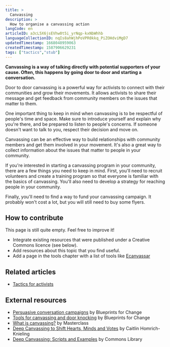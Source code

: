 ```yaml
---
title: >
  Canvassing
description: >
  How to organise a canvassing action
langCode: en
articleID: a3cL5X6jsEVhw0t5i_yrNqp-kxNbWhhb
languageCollectionID: nqIs8ahWjhPoVPR0kkq_PiZOHdviMgD7
updatedTimestamp: 1668048959063
createdTimestamp: 1587906629231
tags: ["tactics","stub"]
---
```


**Canvassing is a way of talking directly with potential supporters of your cause. Often, this happens by going door to door and starting a conversation.**

Door to door canvassing is a powerful way for activists to connect with their communities and grow their movements. It allows activists to share their message and get feedback from community members on the issues that matter to them.

One important thing to keep in mind when canvassing is to be respectful of people's time and space. Make sure to introduce yourself and explain why you're there, and be prepared to listen to people's concerns. If someone doesn't want to talk to you, respect their decision and move on.

Canvassing can be an effective way to build relationships with community members and get them involved in your movement. It's also a great way to collect information about the issues that matter to people in your community.

If you're interested in starting a canvassing program in your community, there are a few things you need to keep in mind. First, you'll need to recruit volunteers and create a training program so that everyone is familiar with the basics of canvassing. You'll also need to develop a strategy for reaching people in your community.

Finally, you'll need to find a way to fund your canvassing campaign. It probably won't cost a lot, but you will still need to buy some flyers.

## How to contribute

This page is still quite empty. Feel free to improve it!

-   Integrate existing resources that were published under a Creative Commons licence (see below).
-   Add resources about this topic that you find useful.
-   Add a page in the tools chapter with a list of tools like [Ecanvassar](https://www.ecanvasser.com/)

## Related articles

-   [Tactics for activists](/tactics)

## External resources

-   [Persuasive conversation campaigns](https://blueprintsfc.org/guide/persuasive-conversation-campaigns/) by Blueprints for Change
-   [Tools for canvassing and door knocking](https://blueprintsfc.org/guide/canvassing-and-door-knocking-tools-roundup/) by Blueprints for Change
-   [What is canvassing?](https://www.masterclass.com/articles/what-is-canvassing-learn-about-the-campaign-technique#how-does-canvassing-work) by Masterclass
-   [Deep Canvassing to Shift Hearts, Minds and Votes](https://commonslibrary.org/deep-canvassing-to-shift-hearts-mind-and-votes/) by Caitlin Homrich-Knieling
-   [Deep Canvassing: Scripts and Examples](https://commonslibrary.org/deep-canvassing-scripts-and-examples/) by Commons Library